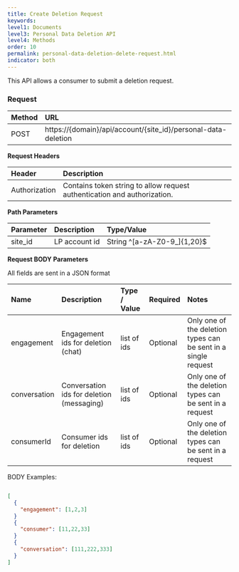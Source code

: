 ```yaml
---
title: Create Deletion Request
keywords:
level1: Documents
level3: Personal Data Deletion API
level4: Methods
order: 10
permalink: personal-data-deletion-delete-request.html
indicator: both
---
```


This API allows a consumer to submit a deletion request.

### Request

 |Method|      URL|  
 |:--------  |:---  |
 |POST|  https://{domain}/api/account/{site_id}/personal-data-deletion |

**Request Headers**

 |Header         |Description  |
 |:------|        :--------  |
 |Authorization|  Contains token string to allow request authentication and authorization.  |

 **Path Parameters**

  |Parameter|  Description|  Type/Value |
  |:------    |:--------    |:--------|
  |site_id|  LP account id|   String ^[a-zA-Z0-9_]{1,20}$|

 **Request BODY Parameters**


All fields are sent in a JSON format

 | Name | Description | Type / Value | Required | Notes |
 | :---- | :------- | :--------- | :--- | :--- |
 | engagement| Engagement ids for deletion (chat) | list of ids | Optional | Only one of the deletion types can be sent in a single request |
 | conversation| Conversation ids for deletion (messaging) | list of  ids | Optional | Only one of the deletion types can be sent in a request |
 | consumerId| Consumer ids for deletion | list of ids | Optional | Only one of the deletion types can be sent in a request |

BODY Examples:

```json

[
  {
    "engagement": [1,2,3]
  }
  {
    "consumer": [11,22,33]
  }
  {
    "conversation": [111,222,333]
  }
]
```
